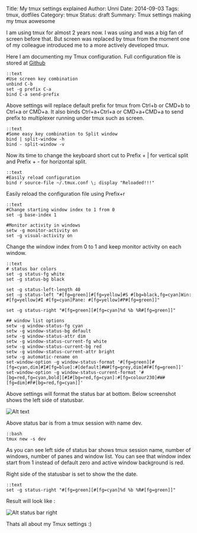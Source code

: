 Title: My tmux settings explained
Author: Unni
Date: 2014-09-03
Tags: tmux, dotfiles
Category: tmux
Status: draft
Summary: Tmux settings making my tmux aowesome

I am using tmux for almost 2 years now. I was using and was a big fan of screen before that. But screen was replaced by tmux from the moment one of my colleague introduced me to a more actively developed tmux.

Here I am documenting my Tmux configuration. Full configuration file is stored at [Github](https://github.com/webofunni/dotfiles/blob/master/tmux/tmux.conf)

	::text
	#Use screen key combination
	unbind C-b
	set -g prefix C-a
	bind C-a send-prefix

Above settings will replace default prefix for tmux from Ctrl+b or CMD+b to Ctrl+a or CMD+a. It also binds Ctrl+a+Ctrl+a or CMD+a+CMD+a to send prefix to multiplexer running under tmux such as screen.

	::text
	#Some easy key combination to Split window
	bind | split-window -h
	bind - split-window -v

Now its time to change the keyboard short cut to Prefix + | for vertical split and Prefix + - for horizontal split.

	::text
	#Easily reload configuration
	bind r source-file ~/.tmux.conf \; display "Reloaded!!!"

Easily reload the configuration file using Prefix+r

	::text
	#Change starting window index to 1 from 0
	set -g base-index 1

	#Monitor activity in windows
	setw -g monitor-activity on 
	set -g visual-activity on

Change the window index from 0 to 1 and keep monitor activity on each window.

	::text
	# status bar colors
	set -g status-fg white 
	set -g status-bg black

	set -g status-left-length 40
	set -g status-left "#[fg=green][#[fg=yellow]#S #[bg=black,fg=cyan]Win: #[fg=yellow]#I #[fg=cyan]Pane: #[fg=yellow]#P#[fg=green]]"

	set -g status-right "#[fg=green][#[fg=cyan]%d %b %R#[fg=green]]"

	## window list options
	setw -g window-status-fg cyan 
	setw -g window-status-bg default 
	setw -g window-status-attr dim
	setw -g window-status-current-fg white 
	setw -g window-status-current-bg red
	setw -g window-status-current-attr bright
	setw -g automatic-rename on
	set-window-option -g window-status-format '#[fg=green][#[fg=cyan,dim]#I#[fg=blue]:#[default]#W#[fg=grey,dim]#F#[fg=green]]'
	set-window-option -g window-status-current-format '#[bg=red,fg=cyan,bold][#I#[bg=red,fg=cyan]:#[fg=colour230]#W#[fg=dim]#F#[bg=red,fg=cyan]]'

Above settings will format the status bar at bottom. Below screenshot shows the left side of statusbar.

![Alt text](/theme/images/tmux-left.png)

Above status bar is from a tmux session with name dev. 

	::bash
	tmux new -s dev

As you can see left side of status bar shows tmux session name, number of windows, number of panes and window list. You can see that window index start from 1 instead of default zero and active window background is red.

Right side of the statusbar is set to show the the date. 

	::text
	set -g status-right "#[fg=green][#[fg=cyan]%d %b %R#[fg=green]]"

Result will look like : 

![Alt status bar right](/theme/images/tmux-right.png)

Thats all about my Tmux settings :)
